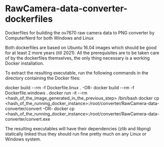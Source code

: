 # RawCamera-data-converter-dockerfiles
Dockerfiles for building the ov7670 raw camera data to PNG converter by ComputerNerd for both Windows and Linux

Both dockerfiles are based on Ubuntu 16.04 images which should be good for at least 2 more years (till 2021). All the prerequisites are to be taken care of by the dockerfiles themselves, the only thing necessary is a working Docker installation.

To extract the resulting executable, run the following commands in the directory containing the Docker files:

docker build --rm -f Dockerfile.linux . -OR- docker build --rm -f Dockerfile.windows .
docker run -it --rm <hash_of_the_image_generated_in_the_previous_step> /bin/bash
docker cp <hash_of_the_running_docker_instance>:/root/converter/RawCamera-data-converter/convert -OR- docker cp <hash_of_the_running_docker_instance>:/root/converter/RawCamera-data-converter/convert.exe

The resulting executables will have their dependencies (zlib and libpng) statically linked thus they should run fine pretty much on any Linux or Windows system.